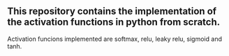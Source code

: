 ## This repository contains the implementation of the activation functions in python from scratch.

Activation funcions implemented are softmax, relu, leaky relu, sigmoid and tanh.



